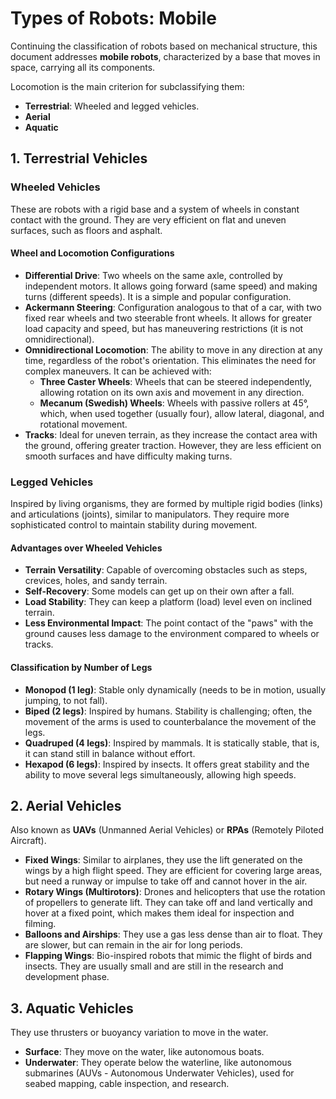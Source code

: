 # Types of Robots: Mobile

Continuing the classification of robots based on mechanical structure, this document addresses **mobile robots**, characterized by a base that moves in space, carrying all its components.

Locomotion is the main criterion for subclassifying them:

-   **Terrestrial**: Wheeled and legged vehicles.
-   **Aerial**
-   **Aquatic**

## 1. Terrestrial Vehicles

### Wheeled Vehicles

These are robots with a rigid base and a system of wheels in constant contact with the ground. They are very efficient on flat and uneven surfaces, such as floors and asphalt.

#### Wheel and Locomotion Configurations

-   **Differential Drive**: Two wheels on the same axle, controlled by independent motors. It allows going forward (same speed) and making turns (different speeds). It is a simple and popular configuration.
-   **Ackermann Steering**: Configuration analogous to that of a car, with two fixed rear wheels and two steerable front wheels. It allows for greater load capacity and speed, but has maneuvering restrictions (it is not omnidirectional).
-   **Omnidirectional Locomotion**: The ability to move in any direction at any time, regardless of the robot's orientation. This eliminates the need for complex maneuvers. It can be achieved with:
    -   **Three Caster Wheels**: Wheels that can be steered independently, allowing rotation on its own axis and movement in any direction.
    -   **Mecanum (Swedish) Wheels**: Wheels with passive rollers at 45°, which, when used together (usually four), allow lateral, diagonal, and rotational movement.
-   **Tracks**: Ideal for uneven terrain, as they increase the contact area with the ground, offering greater traction. However, they are less efficient on smooth surfaces and have difficulty making turns.

### Legged Vehicles

Inspired by living organisms, they are formed by multiple rigid bodies (links) and articulations (joints), similar to manipulators. They require more sophisticated control to maintain stability during movement.

#### Advantages over Wheeled Vehicles

-   **Terrain Versatility**: Capable of overcoming obstacles such as steps, crevices, holes, and sandy terrain.
-   **Self-Recovery**: Some models can get up on their own after a fall.
-   **Load Stability**: They can keep a platform (load) level even on inclined terrain.
-   **Less Environmental Impact**: The point contact of the "paws" with the ground causes less damage to the environment compared to wheels or tracks.

#### Classification by Number of Legs

-   **Monopod (1 leg)**: Stable only dynamically (needs to be in motion, usually jumping, to not fall).
-   **Biped (2 legs)**: Inspired by humans. Stability is challenging; often, the movement of the arms is used to counterbalance the movement of the legs.
-   **Quadruped (4 legs)**: Inspired by mammals. It is statically stable, that is, it can stand still in balance without effort.
-   **Hexapod (6 legs)**: Inspired by insects. It offers great stability and the ability to move several legs simultaneously, allowing high speeds.

## 2. Aerial Vehicles

Also known as **UAVs** (Unmanned Aerial Vehicles) or **RPAs** (Remotely Piloted Aircraft).

-   **Fixed Wings**: Similar to airplanes, they use the lift generated on the wings by a high flight speed. They are efficient for covering large areas, but need a runway or impulse to take off and cannot hover in the air.
-   **Rotary Wings (Multirotors)**: Drones and helicopters that use the rotation of propellers to generate lift. They can take off and land vertically and hover at a fixed point, which makes them ideal for inspection and filming.
-   **Balloons and Airships**: They use a gas less dense than air to float. They are slower, but can remain in the air for long periods.
-   **Flapping Wings**: Bio-inspired robots that mimic the flight of birds and insects. They are usually small and are still in the research and development phase.

## 3. Aquatic Vehicles

They use thrusters or buoyancy variation to move in the water.

-   **Surface**: They move on the water, like autonomous boats.
-   **Underwater**: They operate below the waterline, like autonomous submarines (AUVs - Autonomous Underwater Vehicles), used for seabed mapping, cable inspection, and research.
